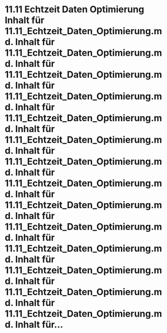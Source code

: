 # 11.11 Echtzeit Daten Optimierung Inhalt für 11.11_Echtzeit_Daten_Optimierung.md. Inhalt für 11.11_Echtzeit_Daten_Optimierung.md. Inhalt für 11.11_Echtzeit_Daten_Optimierung.md. Inhalt für 11.11_Echtzeit_Daten_Optimierung.md. Inhalt für 11.11_Echtzeit_Daten_Optimierung.md. Inhalt für 11.11_Echtzeit_Daten_Optimierung.md. Inhalt für 11.11_Echtzeit_Daten_Optimierung.md. Inhalt für 11.11_Echtzeit_Daten_Optimierung.md. Inhalt für 11.11_Echtzeit_Daten_Optimierung.md. Inhalt für 11.11_Echtzeit_Daten_Optimierung.md. Inhalt für 11.11_Echtzeit_Daten_Optimierung.md. Inhalt für 11.11_Echtzeit_Daten_Optimierung.md. Inhalt für 11.11_Echtzeit_Daten_Optimierung.md. Inhalt für 11.11_Echtzeit_Daten_Optimierung.md. Inhalt für...